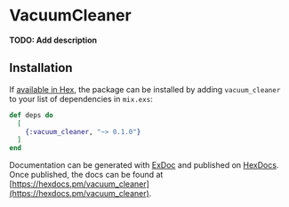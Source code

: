 # VacuumCleaner

**TODO: Add description**

## Installation

If [available in Hex](https://hex.pm/docs/publish), the package can be installed
by adding `vacuum_cleaner` to your list of dependencies in `mix.exs`:

```elixir
def deps do
  [
    {:vacuum_cleaner, "~> 0.1.0"}
  ]
end
```

Documentation can be generated with [ExDoc](https://github.com/elixir-lang/ex_doc)
and published on [HexDocs](https://hexdocs.pm). Once published, the docs can
be found at [https://hexdocs.pm/vacuum_cleaner](https://hexdocs.pm/vacuum_cleaner).

